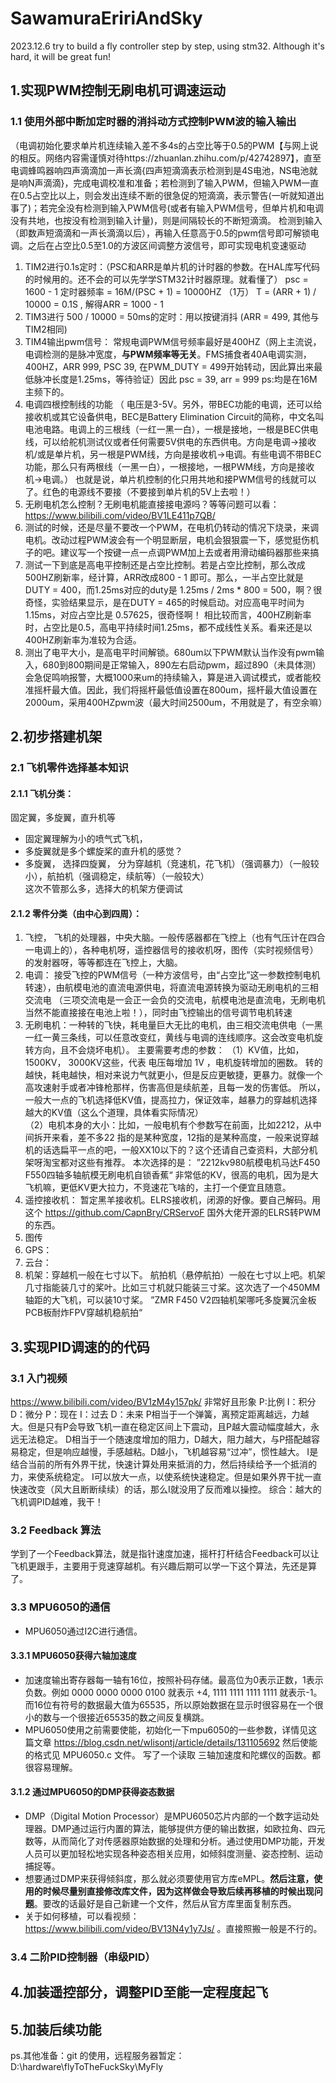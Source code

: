 # SawamuraEririAndSky

2023.12.6 try to build a fly controller step by step, using stm32. Although it's hard, it will be great fun!

## 1.实现PWM控制无刷电机可调速运动
    
### 1.1 使用外部中断加定时器的消抖动方式控制PWM波的输入输出
（电调初始化要求单片机连续输入差不多4s的占空比等于0.5的PWM【与网上说的相反。网络内容需谨慎对待https://zhuanlan.zhihu.com/p/42742897】，直至电调蜂鸣器响四声滴滴加一声长滴{四声短滴滴表示检测到是4S电池，NS电池就是响N声滴滴}，完成电调校准和准备；若检测到了输入PWM，但输入PWM一直在0.5占空比以上，则会发出连续不断的很急促的短滴滴，表示警告(一听就知道出事了)；若完全没有检测到输入PWM信号(或者有输入PWM信号，但单片机和电调没有共地，也按没有检测到输入计量)，则是间隔较长的不断短滴滴。
    检测到输入（即数声短滴滴和一声长滴滴以后），再输入任意高于0.5的pwm信号即可解锁电调。之后在占空比0.5至1.0的方波区间调整方波信号，即可实现电机变速驱动
1. TIM2进行0.1s定时：（PSC和ARR是单片机的计时器的参数。在HAL库写代码的时候用的。还不会的可以先学学STM32计时器原理。就看懂了） psc = 1600 - 1 定时器频率 = 16M/(PSC + 1) = 10000HZ （1万） T = (ARR + 1) / 10000 = 0.1S , 解得ARR = 1000 - 1
2. TIM3进行 500 / 10000 = 50ms的定时：用以按键消抖 (ARR = 499, 其他与TIM2相同)
3. TIM4输出pwm信号： 常规电调PWM信号频率最好是400HZ（网上主流说，电调检测的是脉冲宽度，**与PWM频率等无关**。FMS捕食者40A电调实测，400HZ，ARR 999, PSC 39, 在PWM_DUTY = 499开始转动，因此算出来最低脉冲长度是1.25ms，等待验证）因此 psc = 39, arr = 999  ps:均是在16M主频下的。
4. 电调四根控制线的功能  （ 电压是3-5V。另外，带BEC功能的电调，还可以给接收机或其它设备供电，BEC是Battery Elimination Circuit的简称，中文名叫电池电路。电调上的三根线（一红一黑一白），一根是接地，一根是BEC供电线，可以给舵机测试仪或者任何需要5V供电的东西供电。方向是电调->接收机/或是单片机，另一根是PWM线，方向是接收机->电调。有些电调不带BEC功能，那么只有两根线（一黑一白），一根接地，一根PWM线，方向是接收机->电调。）  也就是说，单片机控制的化只用共地和接PWM信号的线就可以了。红色的电源线不要接（不要接到单片机的5V上去啦！）
5. 无刷电机怎么控制？无刷电机能直接接电源吗？等等问题可以看： https://www.bilibili.com/video/BV1LE411p7QB/
6. 测试的时候，还是尽量不要改一个PWM，在电机仍转动的情况下烧录，来调电机。改动过程PWM波会有一个明显断层，电机会狠狠震一下，感觉挺伤机子的吧。建议写一个按键一点一点调PWM加上去或者用滑动编码器那些来搞
7. 测试一下到底是高电平控制还是占空比控制。若是占空比控制，那么改成500HZ刷新率，经计算，ARR改成800 - 1 即可。那么，一半占空比就是DUTY = 400，而1.25ms对应的duty是 1.25ms / 2ms * 800 = 500，啊？很奇怪，实验结果显示，是在DUTY = 465的时候启动。对应高电平时间为 1.15ms，对应占空比是 0.57625，很奇怪啊！  相比较而言，400HZ刷新率时，占空比是0.5，高电平持续时间1.25ms，都不成线性关系。看来还是以 400HZ刷新率为准较为合适。
8. 测出了电平大小，是高电平时间解锁。680um以下PWM默认当作没有pwm输入，680到800期间是正常输入，890左右启动pwm，超过890（未具体测）会急促鸣响报警，大概1000来um的持续输入，算是进入调试模式，或者能校准摇杆最大值。因此，我们将摇杆最低值设置在800um，摇杆最大值设置在2000um，采用400HZpwm波（最大时间2500um，不用就是了，有空余嘛）
## 2.初步搭建机架
###  2.1 飞机零件选择基本知识
####  2.1.1 飞机分类：
固定翼，多旋翼，直升机等     
* 固定翼理解为小的喷气式飞机，  
* 多旋翼就是多个螺旋桨的直升机的感觉？    
* 多旋翼，  选择四旋翼，  分为穿越机（竞速机，花飞机）（强调暴力）（一般较小），航拍机（强调稳定，续航等）（一般较大）    
这次不管那么多，选择大的机架方便调试
####  2.1.2 零件分类（由中心到四周）： 
1. 飞控， 飞机的处理器，中央大脑。一般传感器都在飞控上（也有气压计在四合一电调上的），各种电机呀，遥控器信号的接收机呀，图传（实时视频信号）的发射器呀，等等都连在飞控上，大脑。    
2. 电调： 接受飞控的PWM信号（一种方波信号，由“占空比”这一参数控制电机转速），由航模电池的直流电源供电，将直流电源转换为驱动无刷电机的三相交流电 （三项交流电是一会正一会负的交流电，航模电池是直流电，无刷电机当然不能直接接在电池上啦！），同时由飞控输出的信号调节电机转速     
3. 无刷电机：一种转的飞快，耗电量巨大无比的电机，由三相交流电供电（一黑一红一黄三条线，可以任意改变红，黄线与电调的连线顺序。这会改变电机旋转方向，且不会烧坏电机）。  主要需要考虑的参数：
    （1）KV值，比如，1500KV，  3000KV这些，代表  电压每增加  1V  ，电机旋转增加的圈数。   转的越快，耗电越快，相对来说力气就更小，但是反应更敏捷，更暴力。就像一个高攻速射手或者冲锋枪那样，伤害高但是续航差，且每一发的伤害低。    所以，一般大一点的飞机选择低KV值，提高拉力，保证效率，越暴力的穿越机选择越大的KV值（这么个道理，具体看实际情况）   
    （2）电机本身的大小：比如，一般电机有个参数写在前面，比如2212，从中间拆开来看，差不多22 指的是某种宽度，12指的是某种高度，一般来说穿越机的话选扁平一点的吧，一般XX10以下的？这个还请自己查资料，大部分机架呀淘宝都对这些有推荐。     本次选择的是： ”2212kv980航模电机马达F450 F550四轴多轴航模无刷电机自锁香蕉“         非常低的KV，很高的电机，因为是大飞机嘛，更低KV更大拉力，不竞速花飞啥的，主打一个便宜且随意。       
4. 遥控接收机：    暂定黑羊接收机。ELRS接收机，闭源的好像。要自己解码。用这个  https://github.com/CapnBry/CRServoF  国外大佬开源的ELRS转PWM的东西。            
5. 图传         
6. GPS：         
7. 云台：       
8. 机架：穿越机一般在七寸以下。  航拍机（悬停航拍）一般在七寸以上吧。机架几寸指能装几寸的桨叶。比如三寸机就只能装三寸桨。这次选了一个450MM轴距的大飞机，可以装10寸桨。  ”ZMR F450 V2四轴机架哪吒多旋翼沉金板PCB板耐炸FPV穿越机稳航拍“

## 3.实现PID调速的的代码
### 3.1 入门视频
https://www.bilibili.com/video/BV1zM4y157pk/  非常好且形象    P:比例 I：积分 D：微分   P：现在  I：过去  D：未来       P相当于一个弹簧，离预定距离越远，力越大。但是只有P会导致飞机一直在稳定区间上下震动，且P越大震动幅度越大，永远无法稳定。    D相当于一个随速度增加的阻力，D越大，阻力越大，与P搭配越容易稳定，但是响应越慢，手感越粘。D越小，飞机越容易“过冲”，惯性越大。 I是结合当前的所有外界干扰，快速计算处用来抵消的力，然后持续给予一个抵消的力，来使系统稳定。 I可以放大一点，以使系统快速稳定。但是如果外界干扰一直快速改变（风大且断断续续）的话，那么I就没用了反而难以操控。      综合：越大的飞机调PID越难，我干！  
### 3.2 Feedback 算法
学到了一个Feedback算法，就是指针速度加速，摇杆打杆结合Feedback可以让飞机更跟手，主要用于竞速穿越机。有兴趣后期可以学一下这个算法，先还是算了。

### 3.3 MPU6050的通信
* MPU6050通过I2C进行通信。
#### 3.3.1 MPU6050获得六轴加速度
* 加速度输出寄存器每一轴有16位，按照补码存储。最高位为0表示正数，1表示负数。例如 0000 0000 0000 0100 就表示 +4, 1111 1111 1111 1111 就表示-1。而16位有符号的数据最大值为65535，所以原始数据在显示时很容易在一个很小的数与一个很接近65535的数之间反复横跳。    
* MPU6050使用之前需要使能，初始化一下mpu6050的一些参数，详情见这篇文章 https://blog.csdn.net/wlisontj/article/details/131105692  然后使能的格式见 MPU6050.c 文件。 写了一个读取 三轴加速度和陀螺仪的函数。都很容易理解。
#### 3.1.2 通过MPU6050的DMP获得姿态数据
* DMP（Digital Motion Processor）是MPU6050芯片内部的一个数字运动处理器。DMP通过运行内置的算法，能够提供方便的输出数据，如欧拉角、四元数等，从而简化了对传感器原始数据的处理和分析。通过使用DMP功能，开发人员可以更加轻松地实现各种姿态相关应用，如倾斜度测量、姿态控制、运动捕捉等。
* 想要通过DMP来获得倾斜度，那么就必须要使用官方库eMPL。**然后注意，使用的时候尽量别直接修改库文件，因为这样做会导致后续再移植的时候出现问题**。要改的话最好是自己新建一个文件，然后从官方库里面复制东西。
* 关于如何移植，可以看视频：https://www.bilibili.com/video/BV13N4y1y7Js/ 。直接照搬一般是不行的。

### 3.4 二阶PID控制器（串级PID）


## 4.加装遥控部分，调整PID至能一定程度起飞    

## 5.加装后续功能

ps.其他准备：git 的使用，远程服务器暂定：D:\hardware\flyToTheFuckSky\MyFly
